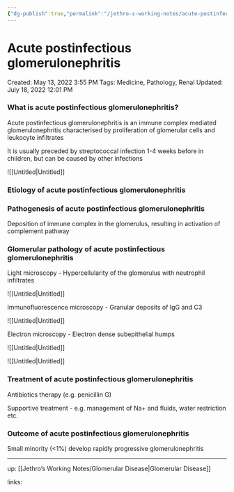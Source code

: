 ```yaml
---
{"dg-publish":true,"permalink":"/jethro-s-working-notes/acute-postinfectious-glomerulonephritis/","dgPassFrontmatter":true}
---
```



# Acute postinfectious glomerulonephritis

Created: May 13, 2022 3:55 PM
Tags: Medicine, Pathology, Renal
Updated: July 18, 2022 12:01 PM

### **What is acute postinfectious glomerulonephritis?**

Acute postinfectious glomerulonephritis is an immune complex mediated glomerulonephritis characterised by proliferation of glomerular cells and leukocyte infiltrates

It is usually preceded by streptococcal infection 1-4 weeks before in children, but can be caused by other infections

![[Untitled\|Untitled]]

### Etiology of acute postinfectious glomerulonephritis

### **Pathogenesis of acute postinfectious glomerulonephritis**

Deposition of immune complex in the glomerulus, resulting in activation of complement pathway

### **Glomerular pathology of acute postinfectious glomerulonephritis**

Light microscopy - Hypercellularity of the glomerulus with neutrophil infiltrates

![[Untitled\|Untitled]]

Immunofluorescence microscopy - Granular deposits of IgG and C3

![[Untitled\|Untitled]]

Electron microscopy - Electron dense subepithelial humps

![[Untitled\|Untitled]]

![[Untitled\|Untitled]]

### **Treatment of acute postinfectious glomerulonephritis**

Antibiotics therapy (e.g. penicillin G)

Supportive treatment - e.g. management of Na+ and fluids, water restriction etc.

### **Outcome of acute postinfectious glomerulonephritis**

Small minority (<1%) develop rapidly progressive glomerulonephritis

---

up: [[Jethro’s Working Notes/Glomerular Disease\|Glomerular Disease]] 

links: